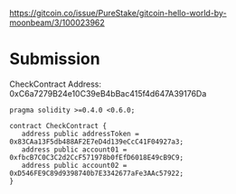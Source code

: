 https://gitcoin.co/issue/PureStake/gitcoin-hello-world-by-moonbeam/3/100023962

# Submission
CheckContract Address: 0xC6a7279B24e10C39eB4bBac415f4d647A39176Da

```
pragma solidity >=0.4.0 <0.6.0;

contract CheckContract {
   address public addressToken = 0x83CAa13F5db488AF2E7eD4d139eCcC41F04927a3;
   address public account01 = 0xfbcB7C0C3C2d2CcF571978b0fEfD6018E49cB9C9;
   address public account02 = 0xD546FE9C89d9398740b7E3342677aFe3AAc57922;
}
```